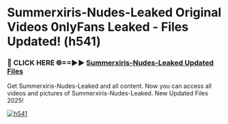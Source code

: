 # Summerxiris-Nudes-Leaked Original Videos 0nlyFans Leaked - Files Updated! (h541)

<h3>🔴 CLICK HERE 🌐==►► <a href="https://tinyurl.com/4mcuefdz" rel="nofollow">Summerxiris-Nudes-Leaked Updated Files</a></h3>

Get Summerxiris-Nudes-Leaked and all content. Now you can access all videos and pictures of Summerxiris-Nudes-Leaked. New Updated Files 2025!

[![h541](https://i.imgur.com/StAQSOY.gif)](https://tinyurl.com/4mcuefdz)
